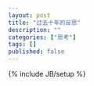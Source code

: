 ```yaml
---
layout: post
title: "过去十年的反思"
description: ""
categories: ["思考"]
tags: []
published: false
---
```

{% include JB/setup %}

